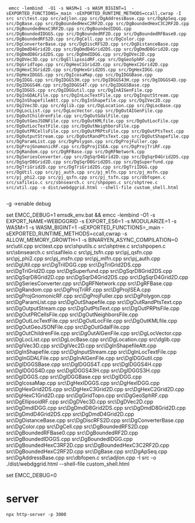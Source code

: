 ```

 emcc -lembind  -O1 -s WASM=1 -s WASM_BIGINT=1  -sEXPORTED_FUNCTIONS=_main -sEXPORTED_RUNTIME_METHODS=ccall,cwrap -I src src\test.cpp src/adjlon.cpp src/DgAddressBase.cpp src/DgApSeq.cpp src/DgBase.cpp src/DgBoundedHexC2RF2D.cpp src/DgBoundedHexC3C2RF2D.cpp src/DgBoundedHexC3RF2D.cpp src/DgBoundedIDGG.cpp src/DgBoundedIDGGS.cpp src/DgBoundedRF2D.cpp src/DgBoundedRFBase0.cpp src/DgBoundedRFS2D.cpp src/DgCell.cpp src/DgColor.cpp src/DgConverterBase.cpp src/DgDiscRFS2D.cpp src/DgDistanceBase.cpp src/DgDmdD4Grid2D.cpp src/DgDmdD4Grid2DS.cpp src/DgDmdD8Grid2D.cpp src/DgDmdD8Grid2DS.cpp src/DgDmdIDGG.cpp src/DgDVec2D.cpp src/DgDVec3D.cpp src/DgEllipsoidRF.cpp src/DgGeoSphRF.cpp src/DgGridTopo.cpp src/DgHexC1Grid2D.cpp src/DgHexC2Grid2D.cpp src/DgHexC3Grid2D.cpp src/DgHexGrid2DS.cpp src/DgHexIDGG.cpp src/DgHexIDGGS.cpp src/DgIcosaMap.cpp src/DgIDGGBase.cpp src/DgIDGG.cpp src/DgIDGGS3H.cpp src/DgIDGGS43H.cpp src/DgIDGGS4D.cpp src/DgIDGGS4H.cpp src/DgIDGGS4T.cpp src/DgIDGGSBase.cpp src/DgIDGGS.cpp src/DgIDGGutil.cpp src/DgInAIGenFile.cpp src/DgInGDALFile.cpp src/DgInLocTextFile.cpp src/DgInputStream.cpp src/DgInShapefileAtt.cpp src/DgInShapefile.cpp src/DgIVec2D.cpp src/DgIVec3D.cpp src/dglib.cpp src/DgLocation.cpp src/DgLocBase.cpp src/DgLocList.cpp src/DgLocVector.cpp src/DgOutAIGenFile.cpp src/DgOutChildrenFile.cpp src/DgOutGdalFile.cpp src/DgOutGeoJSONFile.cpp src/DgOutKMLfile.cpp src/DgOutLocFile.cpp src/DgOutLocTextFile.cpp src/DgOutNeighborsFile.cpp src/DgOutPRCellsFile.cpp src/DgOutPRPtsFile.cpp src/DgOutPtsText.cpp src/DgOutputStream.cpp src/DgOutRandPtsText.cpp src/DgOutShapefile.cpp src/DgParamList.cpp src/DgPolygon.cpp src/DgProjFuller.cpp src/DgProjGnomonicRF.cpp src/DgProjISEA.cpp src/DgProjTriRF.cpp src/DgRandom.cpp src/DgRFBase.cpp src/DgRFNetwork.cpp src/DgSeriesConverter.cpp src/DgSqrD4Grid2D.cpp src/DgSqrD4Grid2DS.cpp src/DgSqrD8Grid2D.cpp src/DgSqrD8Grid2DS.cpp src/DgSuperfund.cpp src/DgTriGrid2D.cpp src/DgTriGrid2DS.cpp src/DgTriIDGG.cpp src/DgUtil.cpp src/pj_auth.cpp src/pj_mlfn.cpp src/pj_msfn.cpp src/pj_phi2.cpp src/pj_qsfn.cpp src/pj_tsfn.cpp src/dbfopen.c src/safileio.c src/sbnsearch.c src/shpopen.c src/shptree.c src/util.cpp -o dist/webdggrid.html --shell-file custom_shell.html
 
```
-g ->enable debug

set EMCC_DEBUG=1
emsdk_env.bat && emcc -lembind -O1 -s EXPORT_NAME=WEBDGGRID -s EXPORT_ES6=1 -s MODULARIZE=1 -s WASM=1 -s WASM_BIGINT=1  -sEXPORTED_FUNCTIONS=_main -sEXPORTED_RUNTIME_METHODS=ccall,cwrap -s ALLOW_MEMORY_GROWTH=1 -s BINARYEN_ASYNC_COMPILATION=0  src\util.cpp src\test.cpp src\shputils.c src\shptree.c src\shpopen.c src\sbnsearch.c src\safileio.c src\pj_tsfn.cpp src\pj_qsfn.cpp src\pj_phi2.cpp src\pj_msfn.cpp src\pj_mlfn.cpp src\pj_auth.cpp src\DgUtil.cpp src\DgTriIDGG.cpp src\DgTriGrid2DS.cpp src\DgTriGrid2D.cpp src\DgSuperfund.cpp src\DgSqrD8Grid2DS.cpp src\DgSqrD8Grid2D.cpp src\DgSqrD4Grid2DS.cpp src\DgSqrD4Grid2D.cpp src\DgSeriesConverter.cpp src\DgRFNetwork.cpp src\DgRFBase.cpp src\DgRandom.cpp src\DgProjTriRF.cpp src\DgProjISEA.cpp src\DgProjGnomonicRF.cpp src\DgProjFuller.cpp src\DgPolygon.cpp src\DgParamList.cpp src\DgOutShapefile.cpp src\DgOutRandPtsText.cpp src\DgOutputStream.cpp src\DgOutPtsText.cpp src\DgOutPRPtsFile.cpp src\DgOutPRCellsFile.cpp src\DgOutNeighborsFile.cpp src\DgOutLocTextFile.cpp src\DgOutLocFile.cpp src\DgOutKMLfile.cpp src\DgOutGeoJSONFile.cpp src\DgOutGdalFile.cpp src\DgOutChildrenFile.cpp src\DgOutAIGenFile.cpp src\DgLocVector.cpp src\DgLocList.cpp src\DgLocBase.cpp src\DgLocation.cpp src\dglib.cpp src\DgIVec3D.cpp src\DgIVec2D.cpp src\DgInShapefileAtt.cpp src\DgInShapefile.cpp src\DgInputStream.cpp src\DgInLocTextFile.cpp src\DgInGDALFile.cpp src\DgInAIGenFile.cpp src\DgIDGGutil.cpp src\DgIDGGSBase.cpp src\DgIDGGS4T.cpp src\DgIDGGS4H.cpp src\DgIDGGS4D.cpp src\DgIDGGS43H.cpp src\DgIDGGS3H.cpp src\DgIDGGS.cpp src\DgIDGGBase.cpp src\DgIDGG.cpp src\DgIcosaMap.cpp src\DgHexIDGGS.cpp src\DgHexIDGG.cpp src\DgHexGrid2DS.cpp src\DgHexC3Grid2D.cpp src\DgHexC2Grid2D.cpp src\DgHexC1Grid2D.cpp src\DgGridTopo.cpp src\DgGeoSphRF.cpp src\DgEllipsoidRF.cpp src\DgDVec3D.cpp src\DgDVec2D.cpp src\DgDmdIDGG.cpp src\DgDmdD8Grid2DS.cpp src\DgDmdD8Grid2D.cpp src\DgDmdD4Grid2DS.cpp src\DgDmdD4Grid2D.cpp src\DgDistanceBase.cpp src\DgDiscRFS2D.cpp src\DgConverterBase.cpp src\DgColor.cpp src\DgCell.cpp src\DgBoundedRFS2D.cpp src\DgBoundedRFBase0.cpp src\DgBoundedRF2D.cpp src\DgBoundedIDGGS.cpp src\DgBoundedIDGG.cpp src\DgBoundedHexC3RF2D.cpp src\DgBoundedHexC3C2RF2D.cpp src\DgBoundedHexC2RF2D.cpp src\DgBase.cpp src\DgApSeq.cpp src\DgAddressBase.cpp src\dbfopen.c src\adjlon.cpp -I src -o ./dist/webdggrid.html --shell-file custom_shell.html
 
set EMCC_DEBUG=0

 # server

 `
 npx http-server -p 3000
 `